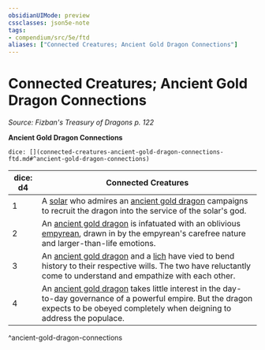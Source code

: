 ```yaml
---
obsidianUIMode: preview
cssclasses: json5e-note
tags:
- compendium/src/5e/ftd
aliases: ["Connected Creatures; Ancient Gold Dragon Connections"]
---
```

# Connected Creatures; Ancient Gold Dragon Connections
*Source: Fizban's Treasury of Dragons p. 122* 

**Ancient Gold Dragon Connections**

`dice: [](connected-creatures-ancient-gold-dragon-connections-ftd.md#^ancient-gold-dragon-connections)`

| dice: d4 | Connected Creatures |
|----------|---------------------|
| 1 | A [solar](Mechanics/bestiary/celestial/solar.md) who admires an [ancient gold dragon](Mechanics/bestiary/dragon/ancient-gold-dragon.md) campaigns to recruit the dragon into the service of the solar's god. |
| 2 | An [ancient gold dragon](Mechanics/bestiary/dragon/ancient-gold-dragon.md) is infatuated with an oblivious [empyrean](Mechanics/bestiary/celestial/empyrean.md), drawn in by the empyrean's carefree nature and larger-than-life emotions. |
| 3 | An [ancient gold dragon](Mechanics/bestiary/dragon/ancient-gold-dragon.md) and a [lich](Mechanics/bestiary/undead/lich.md) have vied to bend history to their respective wills. The two have reluctantly come to understand and empathize with each other. |
| 4 | An [ancient gold dragon](Mechanics/bestiary/dragon/ancient-gold-dragon.md) takes little interest in the day-to-day governance of a powerful empire. But the dragon expects to be obeyed completely when deigning to address the populace. |
^ancient-gold-dragon-connections